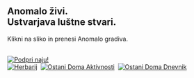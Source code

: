 <h2>Anomalo živi.<br />Ustvarjava luštne stvari.</h2>
<p>Klikni na sliko in prenesi Anomalo gradiva.</p><br/>
<a href="https://www.paypal.com/cgi-bin/webscr?cmd=_s-xclick&hosted_button_id=C7RDUMHNRMR28&source=url" target="_blank" rel="noopener noreferrer"><img src="https://github.com/matejmeglic/anomalo/blob/tjasa/src/img/Doniraj_175px.jpg?raw=true" alt="Podpri naju!"/></a><br />
<a href="https://bit.ly/anomaloherbarij" target="_blank" rel="noopener noreferrer"><img src="https://github.com/matejmeglic/anomalo/blob/tjasa/src/img/SL_Herbarij_350px.jpg?raw=true" alt="Herbarij"/></a>&nbsp;
<a href="https://bit.ly/anomaloaktivnosti" target="_blank" rel="noopener noreferrer"><img src="https://github.com/matejmeglic/anomalo/blob/tjasa/src/img/ODAktivnost_350px.jpg?raw=true" alt="Ostani Doma Aktivnosti"/></a>&nbsp;
<a href="https://bit.ly/anomalodnevnik" target="_blank" rel="noopener noreferrer"><img src="https://github.com/matejmeglic/anomalo/blob/tjasa/src/img/ODDnevnik_350px.jpg?raw=true" alt="Ostani Doma Dnevnik"/></a><br />
